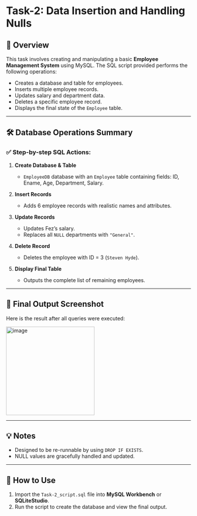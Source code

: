 # Task-2: Data Insertion and Handling Nulls

## 🧾 Overview

This task involves creating and manipulating a basic **Employee Management System** using MySQL. The SQL script provided performs the following operations:

- Creates a database and table for employees.
- Inserts multiple employee records.
- Updates salary and department data.
- Deletes a specific employee record.
- Displays the final state of the `Employee` table.

---

## 🛠️ Database Operations Summary

### ✅ Step-by-step SQL Actions:
1. **Create Database & Table**
   - `EmployeeDB` database with an `Employee` table containing fields: ID, Ename, Age, Department, Salary.

2. **Insert Records**
   - Adds 6 employee records with realistic names and attributes.

3. **Update Records**
   - Updates Fez’s salary.
   - Replaces all `NULL` departments with `"General"`.

4. **Delete Record**
   - Deletes the employee with ID = 3 (`Steven Hyde`).

5. **Display Final Table**
   - Outputs the complete list of remaining employees.

---

## 📸 Final Output Screenshot

Here is the result after all queries were executed:

<img width="241" alt="image" src="https://github.com/user-attachments/assets/30b82067-9994-422a-86e8-8a364cf6d7a4" />

---

## 💡 Notes

- Designed to be re-runnable by using `DROP IF EXISTS`.
- NULL values are gracefully handled and updated.

---

## 📂 How to Use

1. Import the `Task-2_script.sql` file into **MySQL Workbench** or **SQLiteStudio**.
2. Run the script to create the database and view the final output.

